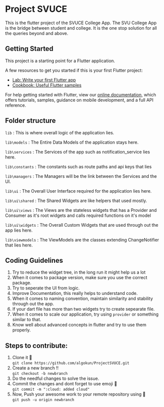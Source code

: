 # Project SVUCE

This is the flutter project of the SVUCE College App. The SVU College App is the bridge between student and college. It is the one stop solution for all the queries beyond and above.

## Getting Started

This project is a starting point for a Flutter application.

A few resources to get you started if this is your first Flutter project:

- [Lab: Write your first Flutter app](https://flutter.dev/docs/get-started/codelab)
- [Cookbook: Useful Flutter samples](https://flutter.dev/docs/cookbook)

For help getting started with Flutter, view our
[online documentation](https://flutter.dev/docs), which offers tutorials,
samples, guidance on mobile development, and a full API reference.

## Folder structure

`lib` : This is where overall logic of the application lies.

`lib\models` : The Entire Data Models of the application stays here.

`lib\services` : The Services of the app such as notification_service lies here.

`lib\constants` : The constants such as route paths and api keys that lies

`lib\managers` : The Managers will be the link between the Services and the UI. 

`lib\ui` : The Overall User Interface required for the application lies here.

`lib\ui\shared` : The Shared Widgets are like helpers that used mostly.

`lib\ui\views` : The Views are the stateless widgets that has a Provider and Consumer as it's root widgets and calls required functions on it's model

`lib\ui\widgets` : The Overall Custom Widgets that are used through out the app lies here.

`lib\viewmodels` : The ViewModels are the classes extending ChangeNotifier that lies here.

## Coding Guidelines

1. Try to reduce the widget tree, in the long run it might help us a lot
2. When it comes to package version, make sure you use the correct package.
3. Try to seperate the UI from logic.
4. Improve Documentation, this really helps to understand code.
5. When it comes to naming convention, maintain similarity and stability through out the app.
6. If your dart file has more than two widgets try to create sepearate file.
7. When it comes to scale our application, try using `provider` or something similar to that.
8. Know well about advanced concepts in flutter and try to use them properly.

## Steps to contribute:
1. Clone it :busts_in_silhouette: <br/>
`git clone https://github.com/algokun/ProjectSVUCE.git`
2. Create a new branch :bangbang: <br/>
`git checkout -b newbranch`
3. Do the needful changes to solve the issue. <br/>
4. Commit the changes and dont forget to use emoji :dizzy: <br/>
`git commit -m ":cloud: added cloud" `
5. Now, Push your awesome work to your remote repository using :pushpin: <br/>
`git push -u origin newbranch`
